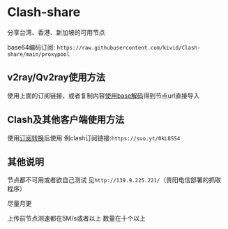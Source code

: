 # Clash-share
分享台湾、香港、新加坡的可用节点

base64编码订阅: `https://raw.githubusercontent.com/kivid/Clash-share/main/proxypool`

## v2ray/Qv2ray使用方法

使用上面的订阅链接，或者复制内容[使用base解码](https://tool.oschina.net/encrypt?type=3)得到节点url直接导入

## Clash及其他客户端使用方法

使用[订阅转换](https://bianyuan.xyz/)后使用 例clash订阅链接:`https://suo.yt/0kL8SS4`

## 其他说明
节点都不可用或者欲自己测试 见`http://139.9.225.221/`（贵阳电信部署的抓取程序）

尽量月更

上传前节点测速都在5M/s或者以上 数量在十个以上

